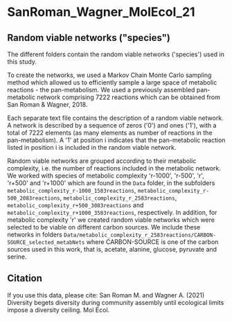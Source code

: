 # SanRoman_Wagner_MolEcol_21


## Random viable networks ("species")

The different folders contain the random viable networks ('species') used in this study. 

To create the networks, we used a Markov Chain Monte Carlo sampling method which allowed us to efficiently sample a large space of metabolic reactions - the pan-metabolism. We used a previously assembled pan-metabolic network comprising 7222 reactions which can be obtained from San Roman & Wagner, 2018. 

Each separate text file contains the description of a random viable network. A network is described by a sequence of zeros ('0') and ones ('1'), with a total of 7222 elements (as many elements as number of reactions in the pan-metabolism). A '1' at position i indicates that the pan-metabolic reaction listed in position i is included in the random viable network.

Random viable networks are grouped according to their metabolic complexity, i.e. the number of reactions included in the metabolic network. We worked with species of metabolic complexity 'r-1000', 'r-500', 'r', 'r+500' and 'r+1000' which are found in the `Data` folder, in the subfolders `metabolic_complexity_r-1000_1583reactions`, `metabolic_complexity_r-500_2083reactions`, `metabolic_complexity_r_2583reactions`, `metabolic_complexity_r+500_3083reactions` and `metabolic_complexity_r+1000_3583reactions`, respectively. In addition, for metabolic complexity 'r' we created random viable networks which were selected to be viable on different carbon sources. We include these networks in folders `Data/metabolic_complexity_r_2583reactions/CARBON-SOURCE_selected_metabNets` where CARBON-SOURCE is one of the carbon sources used in this work, that is, acetate, alanine, glucose, pyruvate and serine. 

## Citation

If you use this data, please cite: San Roman M. and Wagner A. (2021) Diversity begets diversity during community assembly until ecological limits impose a diversity ceiling. Mol Ecol.



